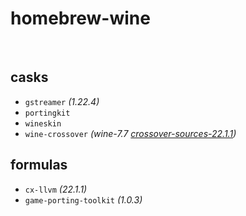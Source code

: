 # homebrew-wine

<br>

## casks
- `gstreamer` *(1.22.4)*
- `portingkit`
- `wineskin`
- `wine-crossover`     *(wine-7.7 [crossover-sources-22.1.1](https://media.codeweavers.com/pub/crossover/source/crossover-sources-22.1.1.tar.gz))*

## formulas
- `cx-llvm` *(22.1.1)*
- `game-porting-toolkit` *(1.0.3)*
